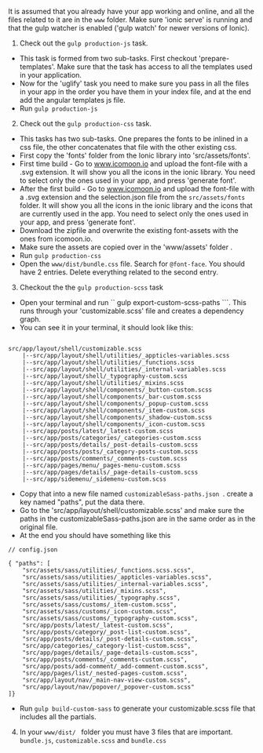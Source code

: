 It is assumed that you already have your app working and online, and all the files related to it are in the ``` www ``` folder.
Make sure 'ionic serve' is running and that the gulp watcher is enabled ('gulp watch' for newer versions of Ionic).

1. Check out the ``` gulp production-js ``` task. 

* This task is formed from two sub-tasks. First checkout 'prepare-templates'. Make sure that the task has access to all the templates used in your application.
* Now for the 'uglify' task you need to make sure you pass in all the files in your app in the order you have them in your index file, and at the end add the angular templates js file.
* Run ``` gulp production-js ```

2. Check out the ``` gulp production-css ``` task.

* This tasks has two sub-tasks. One prepares the fonts to be inlined in a css file, the other concatenates that file with the other existing css.
* First copy the 'fonts' folder from the Ionic library into 'src/assets/fonts'.
* First time build - Go to www.icomoon.io and upload the font-file with a .svg extension. It will show you all the icons in the ionic library. You need to select only the ones used in your app, and press 'generate font'. 
* After the first build - Go to www.icomoon.io and upload the font-file with a .svg extension and the selection.json file from the ``` src/assets/fonts ``` folder. It will show you all the icons in the ionic library and the icons that are currently used in the app. You need to select only the ones used in your app, and press 'generate font'. 
* Download the zipfile and overwrite the existing font-assets with the ones from icomoon.io.
* Make sure the assets are copied over in the 'www/assets' folder .
* Run ``` gulp production-css ```
* Open the ``` www/dist/bundle.css ``` file. Search for `@font-face`. You should have 2 entries. Delete everything related to the second entry.

3. Checkout the the ``` gulp production-scss ``` task

* Open your terminal and run `` gulp export-custom-scss-paths ```. This runs through your 'customizable.scss' file and creates a dependency graph.
* You can see it in your terminal, it should look like this:

```

src/app/layout/shell/customizable.scss
    |--src/app/layout/shell/utilities/_appticles-variables.scss
    |--src/app/layout/shell/utilities/_functions.scss
    |--src/app/layout/shell/utilities/_internal-variables.scss
    |--src/app/layout/shell/_typography-custom.scss
    |--src/app/layout/shell/utilities/_mixins.scss
    |--src/app/layout/shell/components/_button-custom.scss
    |--src/app/layout/shell/components/_bar-custom.scss
    |--src/app/layout/shell/components/_popup-custom.scss
    |--src/app/layout/shell/components/_item-custom.scss
    |--src/app/layout/shell/components/_shadow-custom.scss
    |--src/app/layout/shell/components/_icon-custom.scss
    |--src/app/posts/latest/_latest-custom.scss
    |--src/app/posts/categories/_categories-custom.scss
    |--src/app/posts/details/_post-details-custom.scss
    |--src/app/posts/posts/_category-posts-custom.scss
    |--src/app/posts/comments/_comments-custom.scss
    |--src/app/pages/menu/_pages-menu-custom.scss
    |--src/app/pages/details/_page-details-custom.scss
    |--src/app/sidemenu/_sidemenu-custom.scss

```

* Copy that into a new file named ```customizableSass-paths.json ```. create a key named "paths", put the data there. 
* Go to the 'src/app/layout/shell/customizable.scss' and make sure the paths in the customizableSass-paths.json are in the same order as in the original file.
* At the end you should have something like this 

```
// config.json

{ "paths": [
    "src/assets/sass/utilities/_functions.scss.scss",
    "src/assets/sass/utilities/_appticles-variables.scss",
    "src/assets/sass/utilities/_internal-variables.scss",
    "src/assets/sass/utilities/_mixins.scss",
    "src/assets/sass/utilities/_typography.scss",
    "src/assets/sass/customs/_item-custom.scss",
    "src/assets/sass/customs/_icon-custom.scss",
    "src/assets/sass/customs/_typography-custom.scss",
    "src/app/posts/latest/_latest-custom.scss",
    "src/app/posts/category/_post-list-custom.scss",
    "src/app/posts/details/_post-details-custom.scss",
    "src/app/categories/_category-list-custom.scss",
    "src/app/pages/details/_page-details-custom.scss",
    "src/app/posts/comments/_comments-custom.scss",
    "src/app/posts/add-comment/_add-comment-custom.scss",
    "src/app/pages/list/_nested-pages-custom.scss",
    "src/app/layout/nav/_main-nav-view-custom.scss",
    "src/app/layout/nav/popover/_popover-custom.scss"
]}

```

* Run ``` gulp build-custom-sass ``` to generate your customizable.scss file that includes all the partials.


4. In your ```www/dist/ ``` folder you must have 3 files that are important.
```bundle.js```, ```customizable.scss``` and ```bundle.css```